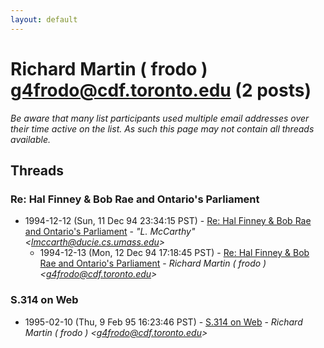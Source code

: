 ```yaml
---
layout: default
---
```


# Richard Martin ( frodo ) <g4frodo@cdf.toronto.edu> (2 posts)

_Be aware that many list participants used multiple email addresses over their time active on the list. As such this page may not contain all threads available._

## Threads

### Re: Hal Finney & Bob Rae and Ontario's Parliament
+ 1994-12-12 (Sun, 11 Dec 94 23:34:15 PST) - [Re: Hal Finney & Bob Rae and Ontario's Parliament](/archive/1994/12/9ab0e930a38122adceb3927f6f360bb8303c1af92f8caf3c85fb48784d684537) - _"L. McCarthy" \<lmccarth@ducie.cs.umass.edu\>_
  + 1994-12-13 (Mon, 12 Dec 94 17:18:45 PST) - [Re: Hal Finney & Bob Rae and Ontario's Parliament](/archive/1994/12/ae8d8b9d9bdbad4e9d64ba130d15cd80a5ff80803232d83e4b1480f90093b64f) - _Richard Martin ( frodo ) \<g4frodo@cdf.toronto.edu\>_

### S.314 on Web
+ 1995-02-10 (Thu, 9 Feb 95 16:23:46 PST) - [S.314 on Web](/archive/1995/02/cde81b76a591c59b1d92cf969683074e8988cb85ff3c8107a6090747dd50e006) - _Richard Martin ( frodo ) \<g4frodo@cdf.toronto.edu\>_

